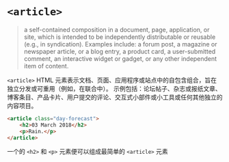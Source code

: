 # `<article>`

> a self-contained composition in a document, page, application, or site, which is intended to be independently distributable or reusable (e.g., in syndication). Examples include: a forum post, a magazine or newspaper article, or a blog entry, a product card, a user-submitted comment, an interactive widget or gadget, or any other independent item of content.

`<article>` HTML 元素表示文档、页面、应用程序或站点中的自包含组合，旨在独立分发或可重用（例如，在联合中）。 示例包括：论坛帖子、杂志或报纸文章、博客条目、产品卡片、用户提交的评论、交互式小部件或小工具或任何其他独立的内容项目。

```html
<article class="day-forecast">
    <h2>03 March 2018</h2>
    <p>Rain.</p>
</article>
```

一个的 `<h2>` 和 `<p>` 元素便可以组成最简单的 `<article>` 元素
